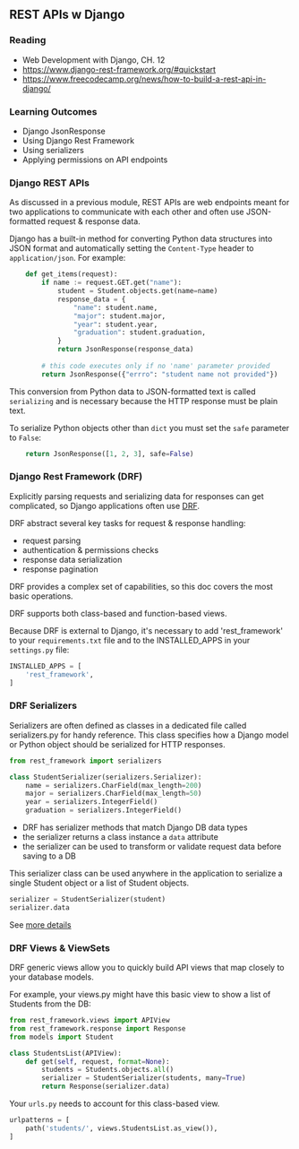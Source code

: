 ## REST APIs w Django

### Reading

- Web Development with Django, CH. 12
- https://www.django-rest-framework.org/#quickstart
- https://www.freecodecamp.org/news/how-to-build-a-rest-api-in-django/

### Learning Outcomes

- Django JsonResponse
- Using Django Rest Framework
- Using serializers
- Applying permissions on API endpoints

### Django REST APIs

As discussed in a previous module, REST APIs are web endpoints meant for two applications to communicate with each other and often use JSON-formatted request & response data.

Django has a built-in method for converting Python data structures into JSON format and automatically setting the `Content-Type` header to `application/json`. For example:

```python
    def get_items(request):
        if name := request.GET.get("name"):
            student = Student.objects.get(name=name)
            response_data = {
                "name": student.name,
                "major": student.major,
                "year": student.year,
                "graduation": student.graduation,
            }
            return JsonResponse(response_data)
        
        # this code executes only if no 'name' parameter provided
        return JsonResponse({"errro": "student name not provided"})
```
This conversion from Python data to JSON-formatted text is called `serializing` and is necessary because the HTTP response must be plain text.

To serialize Python objects other than `dict` you must set the `safe` parameter to `False`:

```python
    return JsonResponse([1, 2, 3], safe=False)
```

### Django Rest Framework (DRF)

Explicitly parsing requests and serializing data for responses can get complicated, so Django applications often use [DRF](https://www.django-rest-framework.org/#quickstart). 

DRF abstract several key tasks for request & response handling:

- request parsing
- authentication & permissions checks
- response data serialization
- response pagination

DRF provides a complex set of capabilities, so this doc covers the most basic operations.

DRF supports both class-based and function-based views.

Because DRF is external to Django, it's necessary to add 'rest_framework' to your `requirements.txt` file and to the INSTALLED_APPS in your `settings.py` file:

```python
INSTALLED_APPS = [
    'rest_framework',
]
```

### DRF Serializers

Serializers are often defined as classes in a dedicated file called serializers.py for handy reference. This class specifies how a Django model or Python object should be serialized for HTTP responses.

```python
from rest_framework import serializers

class StudentSerializer(serializers.Serializer):
    name = serializers.CharField(max_length=200)
    major = serializers.CharField(max_length=50)
    year = serializers.IntegerField()
    graduation = serializers.IntegerField()
```

- DRF has serializer methods that match Django DB data types
- the serializer returns a class instance a `data` attribute
- the serializer can be used to transform or validate request data before saving to a DB

This serializer class can be used anywhere in the application to serialize a single Student object or a list of Student objects. 

```python
serializer = StudentSerializer(student)
serializer.data
```

See [more details](https://www.django-rest-framework.org/api-guide/serializers/)

### DRF Views & ViewSets

DRF generic views allow you to quickly build API views that map closely to your database models.

For example, your views.py might have this basic view to show a list of Students from the DB:

```python
from rest_framework.views import APIView
from rest_framework.response import Response
from models import Student

class StudentsList(APIView):
    def get(self, request, format=None):
        students = Students.objects.all()
        serializer = StudentSerializer(students, many=True)
        return Response(serializer.data)
```

Your `urls.py` needs to account for this class-based view.

```python
urlpatterns = [
    path('students/', views.StudentsList.as_view()),
]
```




